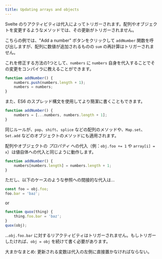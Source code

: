 ```yaml
---
title: Updating arrays and objects
---
```


Svelte のりアクティビティは代入によってトリガーされます。配列やオブジェクトを変更するようなメソッドでは、その更新がトリガーされません。

こちらの例では、"Add a number" ボタンをクリックして `addNumber` 関数を呼び出しますが、配列に数値が追加されるものの `sum` の再計算はトリガーされません。

これを修正する方法の1つとして、`numbers` に `numbers` 自身を代入することでその変更をコンパイラに教えることができます。

```js
function addNumber() {
	numbers.push(numbers.length + 1);
	numbers = numbers;
}
```

また、ES6 のスプレッド構文を使用してより簡潔に書くこともできます。

```js
function addNumber() {
	numbers = [...numbers, numbers.length + 1];
}
```

同じルールが、`pop`、`shift`、`splice` などの配列のメソッドや、`Map.set`、`Set.add` などのオブジェクトのメソッドにも適用されます。

配列やオブジェクトの *プロパティ* への代入（例：`obj.foo += 1` や `array[i] = x`）は値自体への代入と同じように動作します。

```js
function addNumber() {
	numbers[numbers.length] = numbers.length + 1;
}
```

ただし、以下のケースのような参照への間接的な代入は…

```js
const foo = obj.foo;
foo.bar = 'baz';
```

or 

```js
function quox(thing) {
	thing.foo.bar = 'baz';
}
quox(obj);
```

…`obj.foo.bar` に対するリアクティビティはトリガーされません。もしトリガーしたければ、`obj = obj` を続けて書く必要があります。

大まかなまとめ: 更新される変数は代入の左側に直接置かなければならない。
